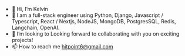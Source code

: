 - 👋 Hi, I’m Kelvin
- 👀  I am a full-stack engineer using Python, Django, Javascript / Typescript, React / Nextjs, NodeJS, MongoDB, PostgresSQL, Redis, Langchain, OpenAI.
- 💞️ I’m looking to Looking forward to collaborating with you on exciting projects!
- 📫 How to reach me hitpoint6@gmail.com

<!---
hitpoint6/hitpoint6 is a ✨ special ✨ repository because its `README.md` (this file) appears on your GitHub profile.
You can click the Preview link to take a look at your changes.
--->
